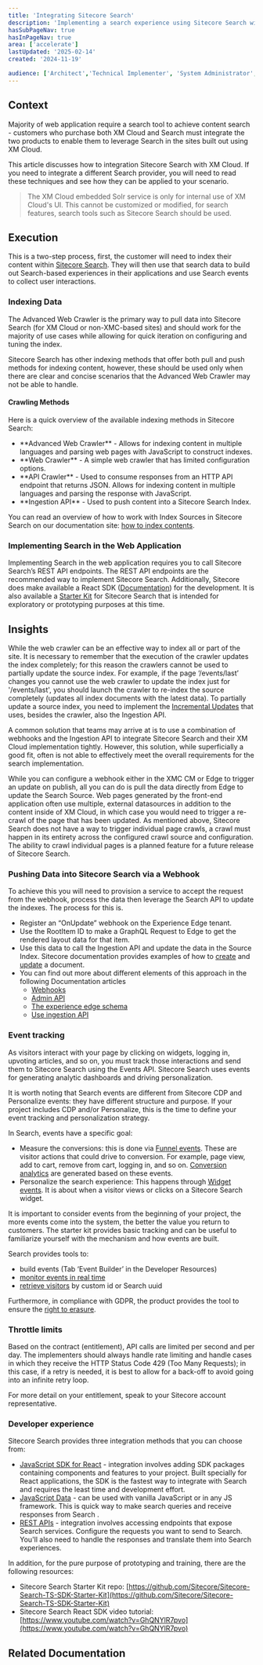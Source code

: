 ```yaml
---
title: 'Integrating Sitecore Search'
description: 'Implementing a search experience using Sitecore Search with XM Cloud'
hasSubPageNav: true
hasInPageNav: true
area: ['accelerate']
lastUpdated: '2025-02-14'
created: '2024-11-19'

audience: ['Architect','Technical Implementer', 'System Administrator', 'User']
---
```


## Context

Majority of web application require a search tool to achieve content search - customers who purchase both XM Cloud and Search must integrate the two products to enable them to leverage Search in the sites built out using XM Cloud.

This article discusses how to integration Sitecore Search with XM Cloud. If you need to integrate a different Search provider, you will need to read these techniques and see how they can be applied to your scenario.

> The XM Cloud embedded Solr service is only for internal use of XM Cloud's UI. This cannot be customized or modified, for search features, search tools such as Sitecore Search should be used.

## Execution

This is a two-step process, first, the customer will need to index their content within [Sitecore Search](https://doc.sitecore.com/search). They will then use that search data to build out Search-based experiences in their applications and use Search events to collect user interactions.

### Indexing Data

The Advanced Web Crawler is the primary way to pull data into Sitecore Search (for XM Cloud or non-XMC-based sites) and should work for the majority of use cases while allowing for quick iteration on configuring and tuning the index.

Sitecore Search has other indexing methods that offer both pull and push methods for indexing content, however, these should be used only when there are clear and concise scenarios that the Advanced Web Crawler may not be able to handle.

#### Crawling Methods

Here is a quick overview of the available indexing methods in Sitecore Search:

<ul>
<li>**Advanced Web Crawler** - Allows for indexing content in multiple languages and parsing web pages with JavaScript to construct indexes.</li>
<li>**Web Crawler** - A simple web crawler that has limited configuration options.</li>
<li>**API Crawler** - Used to consume responses from an HTTP API endpoint that returns JSON. Allows for indexing content in multiple languages and parsing the response with JavaScript.</li>
<li>**Ingestion API** - Used to push content into a Sitecore Search Index.</li>
</ul>

You can read an overview of how to work with Index Sources in Sitecore Search on our documentation site: [how to index contents](https://doc.sitecore.com/search/en/users/search-user-guide/using-sources-to-index-content.html).

### Implementing Search in the Web Application

Implementing Search in the web application requires you to call Sitecore Search’s REST API endpoints. The REST API endpoints are the recommended way to implement Sitecore Search. Additionally, Sitecore does make available a React SDK ([Documentation](https://doc.sitecore.com/search/en/developers/search-js-sdk-for-react/introduction-to-sitecore-search-js-sdk-for-react.html)) for the development. It is also available a [Starter Kit](https://github.com/Sitecore/Sitecore-Search-TS-SDK-Starter-Kit/tree/main) for Sitecore Search that is intended for exploratory or prototyping purposes at this time.

## Insights

While the web crawler can be an effective way to index all or part of the site. It is necessary to remember that the execution of the crawler updates the index completely; for this reason the crawlers cannot be used to partially update the source index. For example, if the page ‘/events/last’ changes you cannot use the web crawler to update the index just for '/events/last', you should launch the crawler to re-index the source completely (updates all index documents with the latest data). To partially update a source index, you need to implement the [Incremental Updates](https://doc.sitecore.com/search/en/users/search-user-guide/enable-incremental-updates-for-a-crawler-source.html) that uses, besides the crawler, also the Ingestion API.

A common solution that teams may arrive at is to use a combination of webhooks and the Ingestion API to integrate Sitecore Search and their XM Cloud implementation tightly. However, this solution, while superficially a good fit, often is not able to effectively meet the overall requirements for the search implementation.

While you can configure a webhook either in the XMC CM or Edge to trigger an update on publish, all you can do is pull the data directly from Edge to update the Search Source. Web pages generated by the front-end application often use multiple, external datasources in addition to the content inside of XM Cloud, in which case you would need to trigger a re-crawl of the page that has been updated. As mentioned above, Sitecore Search does not have a way to trigger individual page crawls, a crawl must happen in its entirety across the configured crawl source and configuration. The ability to crawl individual pages is a planned feature for a future release of Sitecore Search.

### Pushing Data into Sitecore Search via a Webhook

To achieve this you will need to provision a service to accept the request from the webhook, process the data then leverage the Search API to update the indexes. The process for this is.

* Register an “OnUpdate” webhook on the Experience Edge tenant.
* Use the RootItem ID to make a GraphQL Request to Edge to get the rendered layout data for that item.
* Use this data to call the Ingestion API and update the data in the Source Index. Sitecore documentation provides examples of how to [create](https://doc.sitecore.com/search/en/developers/search-developer-guide/creating-a-document-by-passing-attribute-values.html) and [update](https://doc.sitecore.com/search/en/developers/search-developer-guide/updating-a-document.html) a document.
* You can find out more about different elements of this approach in the following Documentation articles
  * [Webhooks](https://doc.sitecore.com/xmc/en/developers/xm-cloud/webhooks.html)
  * [Admin API](https://doc.sitecore.com/xp/en/developers/hd/21/sitecore-headless-development/admin-api.html)
  * [The experience edge schema](https://doc.sitecore.com/xmc/en/developers/xm-cloud/the-experience-edge-schema.html)
  * [Use ingestion API](https://doc.sitecore.com/search/en/developers/search-developer-guide/using-the-ingestion-api-to-add-content-to-an-index.html)

### Event tracking

As visitors interact with your page by clicking on widgets, logging in, upvoting articles, and so on, you must track those interactions and send them to Sitecore Search using the Events API. Sitecore Search uses events for generating analytic dashboards and driving personalization.

It is worth noting that Search events are different from Sitecore CDP and Personalize events: they have different structure and purpose. If your project includes CDP and/or Personalize, this is the time to define your event tracking and personalization strategy.

In Search, events have a specific goal:

* Measure the conversions: this is done via [Funnel events](https://doc.sitecore.com/search/en/developers/search-developer-guide/funnel-events-970331.html). These are visitor actions that could drive to conversion. For example, page view, add to cart, remove from cart, logging in, and so on. [Conversion analytics](https://doc.sitecore.com/search/en/users/search-user-guide/report-types-and-analysis.html#funnel-reports) are generated based on these events.
* Personalize the search experience: This happens through [Widget events](https://doc.sitecore.com/search/en/developers/search-developer-guide/widget-events.html). It is about when a visitor views or clicks on a Sitecore Search widget.

It is important to consider events from the beginning of your project, the more events come into the system, the better the value you return to customers. The starter kit provides basic tracking and can be useful to familiarize yourself with the mechanism and how events are built.

Search provides tools to:

* build events (Tab ‘Event Builder’ in the Developer Resources)
* [monitor events in real time](https://doc.sitecore.com/search/en/developers/search-developer-guide/monitor-an-event-using-the-event-monitor.html)
* [retrieve visitors](https://doc.sitecore.com/search/en/users/search-user-guide/look-up-a-visitor.html) by custom id or Search uuid

Furthermore, in compliance with GDPR, the product provides the tool to ensure the [right to erasure](https://doc.sitecore.com/search/en/users/search-user-guide/delete-a-visitor-profile.html).

### Throttle limits

Based on the contract (entitlement), API calls are limited per second and per day. The implementers should always handle rate limiting and handle cases in which they receive the HTTP Status Code 429 (Too Many Requests); in this case, if a retry is needed, it is best to allow for a back-off to avoid going into an infinite retry loop.

For more detail on your entitlement, speak to your Sitecore account representative.

### Developer experience

Sitecore Search provides three integration methods that you can choose from:

* [JavaScript SDK for React](https://doc.sitecore.com/search/en/developers/search-developer-guide/integrating-using-search-js-sdk-for-react.html) - integration involves adding SDK packages containing components and features to your project. Built specially for React applications, the SDK is the fastest way to integrate with Search and requires the least time and development effort.
* [JavaScript Data](https://doc.sitecore.com/search/en/developers/search-developer-guide/integrating-using-search-js-data-package.html) - can be used with vanilla JavaScript or in any JS framework. This is quick way to make search queries and receive responses from Search .
* [REST APIs](https://doc.sitecore.com/search/en/developers/search-developer-guide/integrating-using-rest-apis.html) - integration involves accessing endpoints that expose Search services. Configure the requests you want to send to Search. You'll also need to handle the responses and translate them into Search experiences.

In addition, for the pure purpose of prototyping and training, there are the following resources:

* Sitecore Search Starter Kit repo: [https://github.com/Sitecore/Sitecore-Search-TS-SDK-Starter-Kit](https://github.com/Sitecore/Sitecore-Search-TS-SDK-Starter-Kit)
* Sitecore Search React SDK video tutorial: [https://www.youtube.com/watch?v=GhQNYlR7pvo](https://www.youtube.com/watch?v=GhQNYlR7pvo)

## Related Documentation

<Row columns={2}>
  <Link title="Index Items" link="https://doc.sitecore.com/search/en/users/search-user-guide/index-items.html" />
  <Link title="API Push - create document" link="https://doc.sitecore.com/search/en/developers/search-developer-guide/creating-a-document-by-passing-attribute-values.html" />
  <Link title="API Push - update document" link="https://doc.sitecore.com/search/en/developers/search-developer-guide/updating-a-document.html" />
  <Link title="Sitecore Search TS SDK Starter-Kit | Sitecore Github" link="https://github.com/Sitecore/Sitecore-Search-TS-SDK-Starter-Kit" />
  <Link title="Sitecore Search React SDK | Discover Sitecore Channel" link="https://www.youtube.com/watch?v=GhQNYlR7pvo" />
</Row>
